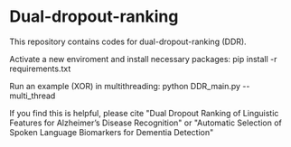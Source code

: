 # Dual-dropout-ranking
This repository contains codes for dual-dropout-ranking (DDR).

Activate a new enviroment and install necessary packages:
pip install -r requirements.txt

Run an example (XOR) in multithreading:
python DDR_main.py --multi_thread

If you find this is helpful, please cite "Dual Dropout Ranking of Linguistic Features for Alzheimer’s Disease Recognition" or "Automatic Selection of Spoken Language Biomarkers for Dementia Detection"
